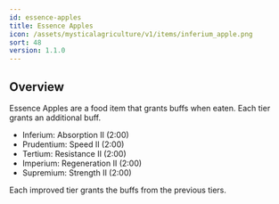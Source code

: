 ```yaml
---
id: essence-apples
title: Essence Apples
icon: /assets/mysticalagriculture/v1/items/inferium_apple.png
sort: 48
version: 1.1.0
---
```


## Overview

Essence Apples are a food item that grants buffs when eaten. Each tier grants an additional buff.

- Inferium: Absorption II (2:00)
- Prudentium: Speed II (2:00)
- Tertium: Resistance II (2:00)
- Imperium: Regeneration II (2:00)
- Supremium: Strength II (2:00)

Each improved tier grants the buffs from the previous tiers.
